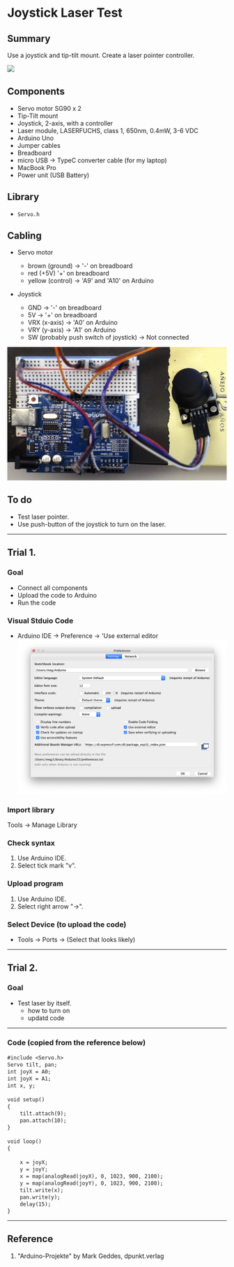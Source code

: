 # Joystick Laser Test
## Summary

Use a joystick and tip-tilt mount. Create a laser pointer
controller.   

![](./images/_DSC6333.JPG)

## Components

- Servo motor SG90 x 2
- Tip-Tilt mount
- Joystick, 2-axis, with a controller 
- Laser module, LASERFUCHS, class 1, 650nm, 0.4mW, 3-6 VDC
- Arduino Uno
- Jumper cables
- Breadboard
- micro USB -> TypeC converter cable (for my laptop)
- MacBook Pro
- Power unit (USB Battery)

## Library 
- ```Servo.h```

## Cabling
- Servo motor
  + brown (ground) -> '-' on breadboard 
  + red (+5V) '+' on breadboard 
  + yellow (control) -> 'A9' and 'A10' on Arduino

- Joystick
  + GND -> '-' on breadboard 
  + 5V -> '+' on breadboard 
  + VRX (x-axis) -> 'A0' on Arduino
  + VRY (y-axis) -> 'A1' on Arduino
  + SW (probably push switch of joystick) -> Not connected


![](./images/_DSC6333_zoom.JPG)

## To do 
- Test laser pointer.
- Use push-button of the joystick to turn on the laser. 

------------------------------------------
## Trial 1.
### Goal
- Connect all components
- Upload the code to Arduino
- Run the code

### Visual Stduio Code
- Arduino IDE -> Preference -> 'Use external editor
![](./images/screenshot1.png)

### Import library
Tools -> Manage Library

### Check syntax
1. Use Arduino IDE. 
2. Select tick mark "v".

### Upload program
1. Use Arduino IDE. 
2. Select right arrow "->". 

### Select Device (to upload the code)
- Tools -> Ports -> (Select that looks likely)

------------------------------------------
## Trial 2.
### Goal
- Test laser by itself. 
  + how to turn on 
  + updatd code

------------------------------------------
### Code (copied from the reference below)
```
#include <Servo.h>
Servo tilt, pan;
int joyX = A0;
int joyX = A1;
int x, y;

void setup()
{
    tilt.attach(9);
    pan.attach(10);
}

void loop()
{

    x = joyX;
    y = joyY;
    x = map(analogRead(joyX), 0, 1023, 900, 2100);
    y = map(analogRead(joyY), 0, 1023, 900, 2100);
    tilt.write(x);
    pan.write(y);
    delay(15);
}
```
------------------------------------------

## Reference
1. "Arduino-Projekte" by Mark Geddes, dpunkt.verlag
